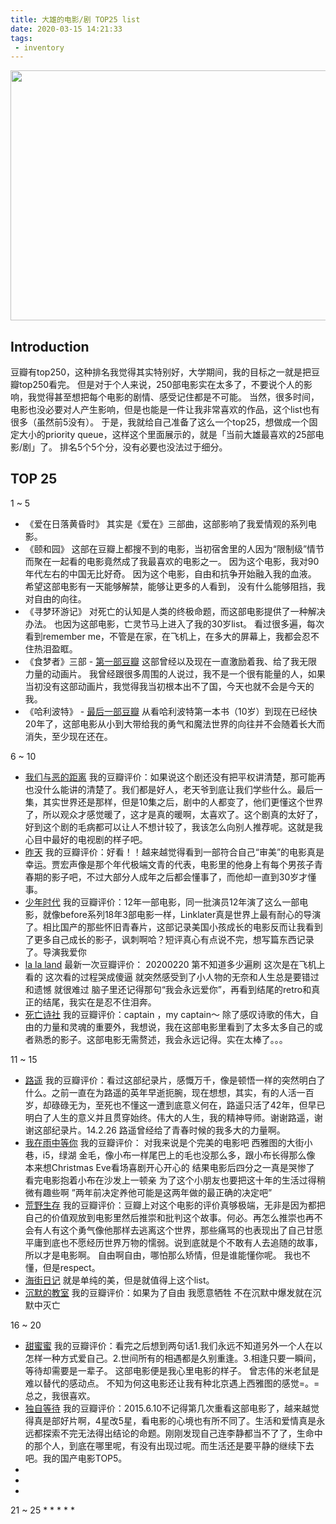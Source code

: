 ```yaml
---
title: 大雄的电影/剧 TOP25 list
date: 2020-03-15 14:21:33
tags: 
 - inventory
---
```


<img src="https://personal-bucket-prod.s3-us-west-2.amazonaws.com/others/top+25.jpg" width = "740" height = "400"/>

<!-- more -->
## Introduction
豆瓣有top250，这种排名我觉得其实特别好，大学期间，我的目标之一就是把豆瓣top250看完。
但是对于个人来说，250部电影实在太多了，不要说个人的影响，我觉得甚至想把每个电影的剧情、感受记住都是不可能。
当然，很多时间，电影也没必要对人产生影响，但是也能是一件让我非常喜欢的作品，这个list也有很多（虽然前5没有）。
于是，我就给自己准备了这么一个top25，想做成一个固定大小的priority queue，这样这个里面展示的，就是「当前大雄最喜欢的25部电影/剧」了。
排名5个5个分，没有必要也没法过于细分。

## TOP 25
1 ~ 5
* 《爱在日落黄昏时》
其实是《爱在》三部曲，这部影响了我爱情观的系列电影。
* 《颐和园》
这部在豆瓣上都搜不到的电影，当初宿舍里的人因为“限制级”情节而聚在一起看的电影竟然成了我最喜欢的电影之一。
因为这个电影，我对90年代左右的中国无比好奇。
因为这个电影，自由和抗争开始融入我的血液。
希望这部电影有一天能够解禁，能够让更多的人看到，
没有什么能够阻挡，我对自由的向往。
* 《寻梦环游记》
对死亡的认知是人类的终极命题，而这部电影提供了一种解决办法。
也因为这部电影，亡灵节马上进入了我的30岁list。
看过很多遍，每次看到remember me，不管是在家，在飞机上，在多大的屏幕上，我都会忍不住热泪盈眶。
* 《食梦者》三部 - [第一部豆瓣](https://movie.douban.com/subject/4195628/)
这部曾经以及现在一直激励着我、给了我无限力量的动画片。
我曾经跟很多周围的人说过，我不是一个很有能量的人，如果当初没有这部动画片，我觉得我当初根本出不了国，今天也就不会是今天的我。
* 《哈利波特》 - [最后一部豆瓣](https://movie.douban.com/subject/3011235/)
从看哈利波特第一本书（10岁）到现在已经快20年了，这部电影从小到大带给我的勇气和魔法世界的向往并不会随着长大而消失，至少现在还在。

6 ~ 10
* [我们与恶的距离](https://movie.douban.com/subject/30181230/)
我的豆瓣评价：如果说这个剧还没有把平权讲清楚，那可能再也没什么能讲的清楚了。我们都是好人，老天爷到底让我们学些什么。最后一集，其实世界还是那样，但是10集之后，剧中的人都变了，他们更懂这个世界了，所以观众才感觉暖了，这才是真的暖啊，太喜欢了。这个剧真的太好了，好到这个剧的毛病都可以让人不想计较了，我该怎么向别人推荐呢。这就是我心目中最好的电视剧的样子吧。
* [昨天](https://movie.douban.com/subject/1308086/)
我的豆瓣评价：好看！！越来越觉得看到一部符合自己“审美”的电影真是幸运。贾宏声像是那个年代极端文青的代表，电影里的他身上有每个男孩子青春期的影子吧，不过大部分人成年之后都会懂事了，而他却一直到30岁才懂事。
* [少年时代](https://movie.douban.com/subject/2209575/)
我的豆瓣评价：12年一部电影，同一批演员12年演了这么一部电影，就像before系列18年3部电影一样，Linklater真是世界上最有耐心的导演了。相比国产的那些怀旧青春片，这部记录美国小孩成长的电影反而让我看到了更多自己成长的影子，讽刺啊哈？短评真心有点说不完，想写篇东西记录了。导演我爱你
* [la la land](https://movie.douban.com/subject/25934014/)
最新一次豆瓣评价：
20200220 第不知道多少遍刷 这次是在飞机上看的 这次看的过程哭成傻逼 就突然感受到了小人物的无奈和人生总是要错过和遗憾 就很难过
脑子里还记得那句“我会永远爱你”，再看到结尾的retro和真正的结尾，我实在是忍不住泪奔。
* [死亡诗社](https://movie.douban.com/subject/1291548/)
我的豆瓣评价：captain ，my captain〜 除了感叹诗歌的伟大，自由的力量和灵魂的重要外，我想说，我在这部电影里看到了太多太多自己的或者熟悉的影子。这部电影无需赘述，我会永远记得。实在太棒了。。。

11 ~ 15
* [路遥](https://movie.douban.com/subject/7051283/)
我的豆瓣评价：看过这部纪录片，感慨万千，像是顿悟一样的突然明白了什么。之前一直在为路遥的英年早逝扼腕，现在想想，其实，有的人活一百岁，却碌碌无为，至死也不懂这一遭到底意义何在，路遥只活了42年，但早已明白了人生的意义并且贯穿始终。伟大的人生，我的精神导师。谢谢路遥，谢谢这部纪录片。14.2.26
路遥曾经给了青春时候的我多大的力量啊。
* [我在雨中等你](https://movie.douban.com/subject/3882427/)
我的豆瓣评价：
对我来说是个完美的电影吧 西雅图的大街小巷，i5，绿湖 金毛，像小布一样尾巴上的毛也没那么多，跟小布长得那么像 本来想Christmas Eve看场喜剧开心开心的 结果电影后四分之一真是哭惨了 看完电影抱着小布在沙发上一顿亲 为了这个小朋友也要把这十年的生活过得稍微有趣些啊 ”两年前决定养他可能是这两年做的最正确的决定吧”
* [荒野生存](https://movie.douban.com/subject/1905462/)
我的豆瓣评价：豆瓣上对这个电影的评价真够极端，无非是因为都把自己的价值观放到电影里然后推崇和批判这个故事。何必。再怎么推崇也再不会有人有这个勇气像他那样去逃离这个世界，那些痛骂的也表现出了自己甘愿平庸到底也不愿经历世界万物的懦弱。说到底就是个不敢有人去追随的故事，所以才是电影啊。
自由啊自由，哪怕那么矫情，但是谁能懂你呢。
我也不懂，但是respect。
* [海街日记](https://movie.douban.com/subject/25895901/)
就是单纯的美，但是就值得上这个list。
* [沉默的教室](https://movie.douban.com/subject/27608785/)
我的豆瓣评价：如果为了自由 我愿意牺牲
不在沉默中爆发就在沉默中灭亡

16 ~ 20
* [甜蜜蜜](https://movie.douban.com/subject/1305164/)
我的豆瓣评价：看完之后想到两句话1.我们永远不知道另外一个人在以怎样一种方式爱自己。2.世间所有的相遇都是久别重逢。3.相逢只要一瞬间，等待却需要是一辈子。 这部电影便是我心里电影的样子。 曾志伟的米老鼠是难以替代的感动点。 不知为何这电影还让我有种北京遇上西雅图的感觉=。= 总之，我很喜欢。
* [独自等待](https://movie.douban.com/subject/1308741/)
我的豆瓣评价：2015.6.10不记得第几次重看这部电影了，越来越觉得真是部好片啊，4星改5星，看电影的心境也有所不同了。生活和爱情真是永远都探索不完无法得出结论的命题。刚刚发现自己连李静都当不了了，生命中的那个人，到底在哪里呢，有没有出现过呢。而生活还是要平静的继续下去吧。我的国产电影TOP5。
* 
* 
* 

21 ~ 25
* 
* 
* 
* 
* 










